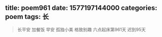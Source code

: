 title: poem961
date: 1577197144000
categories: poem
tags: 长
---
> 长平安
加餐饭
早安
孤独小美
格致别趣
六点起床第961天 迟到95天